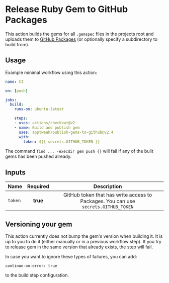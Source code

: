 # Release Ruby Gem to GitHub Packages
This action builds the gems for all `.gemspec` files in the projects root and uploads them to [GitHub Packages](https://github.com/features/packages) (or optionally specify a subdirectory to build from).

## Usage
Example minimal workflow using this action:

```yaml
name: CI

on: [push]

jobs:
  build:
    runs-on: ubuntu-latest

    steps:
    - uses: actions/checkout@v2
    - name: Build and publish gem
      uses: apptweak/publish-gems-to-github@v2.4
      with:
        token: ${{ secrets.GITHUB_TOKEN }}
```

The command `find ... -execdir gem push {}` will fail if any of the built gems has been pushed already.

## Inputs

| Name | Required | Description |
| :--- | :---:    |   :---:     |
| `token`   | **true** | GitHub token that has write access to Packages. You can use `secrets.GITHUB_TOKEN` |

## Versioning your gem

This action currently does not bump the gem's version when building it. It is up to you to do it (either manually or in a previous workflow step).
If you try to release gem in the same version that already exists, the step will fail.

In case you want to ignore these types of failures, you can add:
```
continue-on-error: true
```
to the build step configuration.

